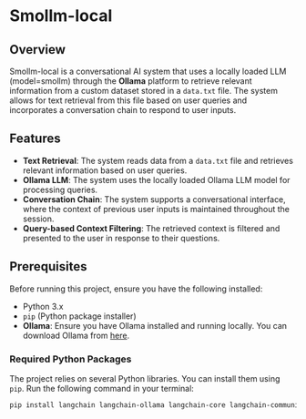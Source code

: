 # Smollm-local 

## Overview

Smollm-local is a conversational AI system that uses a locally loaded LLM (model=smollm) through the **Ollama** platform to retrieve relevant information from a custom dataset stored in a `data.txt` file. The system allows for text retrieval from this file based on user queries and incorporates a conversation chain to respond to user inputs.

## Features

- **Text Retrieval**: The system reads data from a `data.txt` file and retrieves relevant information based on user queries.
- **Ollama LLM**: The system uses the locally loaded Ollama LLM model for processing queries.
- **Conversation Chain**: The system supports a conversational interface, where the context of previous user inputs is maintained throughout the session.
- **Query-based Context Filtering**: The retrieved context is filtered and presented to the user in response to their questions.

## Prerequisites

Before running this project, ensure you have the following installed:

- Python 3.x
- `pip` (Python package installer)
- **Ollama**: Ensure you have Ollama installed and running locally. You can download Ollama from [here](https://ollama.com/).

### Required Python Packages

The project relies on several Python libraries. You can install them using `pip`. Run the following command in your terminal:

```bash
pip install langchain langchain-ollama langchain-core langchain-community
